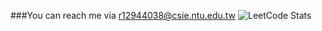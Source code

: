 <!--
**x90613/x90613** is a ✨ _special_ ✨ repository because its `README.md` (this file) appears on your GitHub profile.

Here are some ideas to get you started:

- 🔭 I’m currently working on ...
- 🌱 I’m currently learning ...
- 👯 I’m looking to collaborate on ...
- 🤔 I’m looking for help with ...
- 💬 Ask me about ...
- 📫 How to reach me: ...
- 😄 Pronouns: ...
- ⚡ Fun fact: ...
-->
###You can reach me via [r12944038@csie.ntu.edu.tw](mailto:r12944038@csie.ntu.edu.tw)
![LeetCode Stats](https://leetcode.card.workers.dev/harrylord?theme=dark&font=baloo&extension=null)
